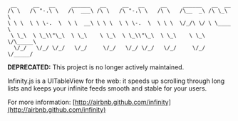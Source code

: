 ```
 __     __   __     ______   __     __   __     __     ______   __  __
/\ \   /\ "-.\ \   /\  ___\ /\ \   /\ "-.\ \   /\ \   /\__  _\ /\ \_\ \
\ \ \  \ \ \-.  \  \ \  __\ \ \ \  \ \ \-.  \  \ \ \  \/_/\ \/ \ \____ \
 \ \_\  \ \_\\"\_\  \ \_\    \ \_\  \ \_\\"\_\  \ \_\    \ \_\  \/\_____\
  \/_/   \/_/ \/_/   \/_/     \/_/   \/_/ \/_/   \/_/     \/_/   \/_____/
```

**DEPRECATED:** This project is no longer actively maintained.

Infinity.js is a UITableView for the web: it speeds up scrolling through long
lists and keeps your infinite feeds smooth and stable for your users.

For more information:
[http://airbnb.github.com/infinity](http://airbnb.github.com/infinity)
